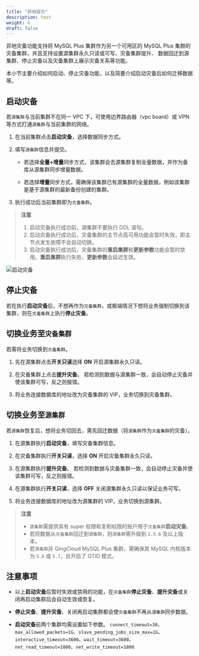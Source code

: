 ```yaml
---
title: "异地容灾"
description: test
weight: 6
draft: false
---
```


异地灾备功能支持将 MySQL Plus 集群作为另一个可用区的 MySQL Plus 集群的灾备集群，并且支持设置源集群永久只读或可写、灾备集群提升、 数据回迁到源集群、停止灾备以及灾备集群上展示灾备关系等功能。

本小节主要介绍如何启动、停止灾备功能，以及简要介绍启动灾备后如何迁移数据等。

## 启动灾备

若`源集群`与当前集群不在同一 VPC 下，可使用边界路由器（vpc board）或 VPN 等方式打通`源集群`与当前集群的网络。

1. 在当前集群点击**启动灾备**，选择数据同步方式。
2. 填写`源集群`信息并提交。
   
   - 若选择**全量+增量**同步方式，该集群会去源集群复制全量数据，并作为备库从源集群同步增量数据。

   - 若选择**增量**同步方式，需确保该集群已有源集群的全量数据，例如该集群是基于源集群的最新备份创建的集群。
3. 执行成功后当前集群即为`灾备集群`。

>   **注意**
> 1. 启动灾备执行成功前，源集群不要执行 DDL 语句。    
> 2. 启动灾备执行成功后，灾备集群的主节点高可用功能会暂时失效，即主节点发生故障不会自动切换。
> 3. 启动灾备执行成功后，灾备集群的**重启集群**和**更新参数**功能会暂时禁用。**重启集群**执行失败，**更新参数**会延迟生效。

![启动灾备](../../_images/start_standby.png)

## 停止灾备

 若在执行**启动灾备**后，不想再作为`灾备集群`，或极端情况下想将业务强制切换到该集群，则在`灾备集群`上执行**停止灾备**。

## 切换业务至`灾备集群`

若需将业务切换到`灾备集群`。

1. 先在源集群点击**开关只读**选择 **ON** 开启源集群永久只读。

2. 在灾备集群上点击**提升灾备**。
   若检测到数据与源集群一致，会自动停止灾备并使该集群可写，反之则报错。

3. 将业务连接数据库的地址改为灾备集群的 VIP，业务切换到灾备集群。

## 切换业务至`源集群`

若`源集群`恢复后，想将业务切回去，需先回迁数据（将`源集群`作为`灾备集群`的灾备）。

1. 在源集群执行**启动灾备**，填写灾备集群信息。

2. 在灾备集群执行**开关只读**，选择 **ON** 开启灾备集群永久只读。

3. 在源集群执行**提升灾备**。
   若检测到数据与灾备集群一致，会自动停止灾备并使该集群可写，反之则报错。

4. 在源集群执行**开关只读**，选择 **OFF** 关闭源集群永久只读以保证业务可写。
  
5. 将业务连接数据库的地址改为源集群的 VIP，业务切换到源集群。

> **注意**
> - `源集群`需提供具有 super 权限和复制权限的账户用于`灾备集群`**启动灾备**。
> - 若将数据从`灾备集群`回迁到`源集群`，则`源集群`需升级到 `1.5.6` 及以上版本。
> - 若`源集群`非 QingCloud MySQL Plus 集群，需确保其 MySQL 内核版本为 `5.6` 或 `5.7`，且开启了 GTID 模式。


## 注意事项

- 以上**启动灾备**后暂时失效或禁用的功能，在`灾备集群`**停止灾备**、**提升灾备**或关闭再启动集群后会自动生效或恢复。

- **停止灾备**、**提升灾备**、关闭再启动集群都会使`灾备集群`不再从`源集群`同步数据。

- **启动灾备**前两个集群均需设置如下参数。 
   `connect_timeout=30`、`max_allowed_packets=1G`、`slave_pending_jobs_size_max=1G`、`interactive_timeout=3600`、`wait_timeout=3600`、`net_read_timeout=1800`、`net_write_timeout=1800`
